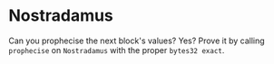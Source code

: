 # Nostradamus

Can you prophecise the next block's values? Yes? Prove it by calling `prophecise` on `Nostradamus` with the proper `bytes32 exact`.